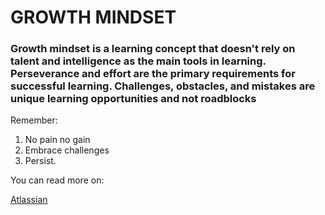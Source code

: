# **GROWTH MINDSET**
### Growth mindset is a learning concept that doesn't rely on talent and intelligence as the main tools in learning. Perseverance and effort are the primary requirements for successful learning. Challenges, obstacles, and mistakes are unique learning opportunities and not roadblocks 

Remember:
1. No pain no gain
2. Embrace challenges
3. Persist.

You can read more on:

[Atlassian](https://www.atlassian.com/blog/inside-atlassian/growth-mindset)
